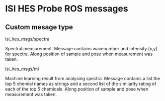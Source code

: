 # ISI HES Probe ROS messages

## Custom mesage type

isi_hes_msgs/spectra

Spectral measurement. Message contains wavenumber and intensity (x,y) for spectra. Along position of sample and pose when measurement was taken. 

isi_hes_msgs/ml

Machine learning result from analysing spectra. Message contains a list the top 5 chemial names as strings and a second list of the similarity rating of each of the top 5 chemicals. Along position of sample and pose when measurement was taken. 
